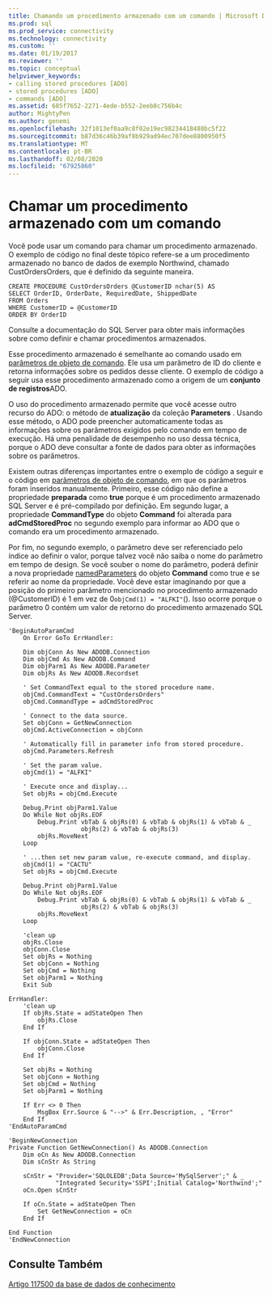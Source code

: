 ```yaml
---
title: Chamando um procedimento armazenado com um comando | Microsoft Docs
ms.prod: sql
ms.prod_service: connectivity
ms.technology: connectivity
ms.custom: ''
ms.date: 01/19/2017
ms.reviewer: ''
ms.topic: conceptual
helpviewer_keywords:
- calling stored procedures [ADO]
- stored procedures [ADO]
- commands [ADO]
ms.assetid: 685f7652-2271-4ede-b552-2eeb8c756b4c
author: MightyPen
ms.author: genemi
ms.openlocfilehash: 32f1013ef0aa9c8f02e19ec98234418480bc5f22
ms.sourcegitcommit: b87d36c46b39af8b929ad94ec707dee8800950f5
ms.translationtype: MT
ms.contentlocale: pt-BR
ms.lasthandoff: 02/08/2020
ms.locfileid: "67925860"
---
```

# <a name="calling-a-stored-procedure-with-a-command"></a>Chamar um procedimento armazenado com um comando
Você pode usar um comando para chamar um procedimento armazenado. O exemplo de código no final deste tópico refere-se a um procedimento armazenado no banco de dados de exemplo Northwind, chamado CustOrdersOrders, que é definido da seguinte maneira.  
  
```  
CREATE PROCEDURE CustOrdersOrders @CustomerID nchar(5) AS  
SELECT OrderID, OrderDate, RequiredDate, ShippedDate  
FROM Orders  
WHERE CustomerID = @CustomerID  
ORDER BY OrderID  
```  
  
 Consulte a documentação do SQL Server para obter mais informações sobre como definir e chamar procedimentos armazenados.  
  
 Esse procedimento armazenado é semelhante ao comando usado em [parâmetros de objeto de comando](../../../ado/guide/data/command-object-parameters.md). Ele usa um parâmetro de ID do cliente e retorna informações sobre os pedidos desse cliente. O exemplo de código a seguir usa esse procedimento armazenado como a origem de um **conjunto de registros**ADO.  
  
 O uso do procedimento armazenado permite que você acesse outro recurso do ADO: o método de **atualização** da coleção **Parameters** . Usando esse método, o ADO pode preencher automaticamente todas as informações sobre os parâmetros exigidos pelo comando em tempo de execução. Há uma penalidade de desempenho no uso dessa técnica, porque o ADO deve consultar a fonte de dados para obter as informações sobre os parâmetros.  
  
 Existem outras diferenças importantes entre o exemplo de código a seguir e o código em [parâmetros de objeto de comando](../../../ado/guide/data/command-object-parameters.md), em que os parâmetros foram inseridos manualmente. Primeiro, esse código não define a propriedade **preparada** como **true** porque é um procedimento armazenado SQL Server e é pré-compilado por definição. Em segundo lugar, a propriedade **CommandType** do objeto **Command** foi alterada para **adCmdStoredProc** no segundo exemplo para informar ao ADO que o comando era um procedimento armazenado.  
  
 Por fim, no segundo exemplo, o parâmetro deve ser referenciado pelo índice ao definir o valor, porque talvez você não saiba o nome do parâmetro em tempo de design. Se você souber o nome do parâmetro, poderá definir a nova propriedade [namedParameters](../../../ado/reference/ado-api/namedparameters-property-ado.md) do objeto **Command** como true e se referir ao nome da propriedade. Você deve estar imaginando por que a posição do primeiro parâmetro mencionado no procedimento armazenado (@CustomerID) é 1 em vez de 0`objCmd(1) = "ALFKI"`(). Isso ocorre porque o parâmetro 0 contém um valor de retorno do procedimento armazenado SQL Server.  
  
```  
'BeginAutoParamCmd  
    On Error GoTo ErrHandler:  
  
    Dim objConn As New ADODB.Connection  
    Dim objCmd As New ADODB.Command  
    Dim objParm1 As New ADODB.Parameter  
    Dim objRs As New ADODB.Recordset  
  
    ' Set CommandText equal to the stored procedure name.  
    objCmd.CommandText = "CustOrdersOrders"  
    objCmd.CommandType = adCmdStoredProc  
  
    ' Connect to the data source.  
    Set objConn = GetNewConnection  
    objCmd.ActiveConnection = objConn  
  
    ' Automatically fill in parameter info from stored procedure.  
    objCmd.Parameters.Refresh  
  
    ' Set the param value.  
    objCmd(1) = "ALFKI"  
  
    ' Execute once and display...  
    Set objRs = objCmd.Execute  
  
    Debug.Print objParm1.Value  
    Do While Not objRs.EOF  
        Debug.Print vbTab & objRs(0) & vbTab & objRs(1) & vbTab & _  
                    objRs(2) & vbTab & objRs(3)  
        objRs.MoveNext  
    Loop  
  
    ' ...then set new param value, re-execute command, and display.  
    objCmd(1) = "CACTU"  
    Set objRs = objCmd.Execute  
  
    Debug.Print objParm1.Value  
    Do While Not objRs.EOF  
        Debug.Print vbTab & objRs(0) & vbTab & objRs(1) & vbTab & _  
                    objRs(2) & vbTab & objRs(3)  
        objRs.MoveNext  
    Loop  
  
    'clean up  
    objRs.Close  
    objConn.Close  
    Set objRs = Nothing  
    Set objConn = Nothing  
    Set objCmd = Nothing  
    Set objParm1 = Nothing  
    Exit Sub  
  
ErrHandler:  
    'clean up  
    If objRs.State = adStateOpen Then  
        objRs.Close  
    End If  
  
    If objConn.State = adStateOpen Then  
        objConn.Close  
    End If  
  
    Set objRs = Nothing  
    Set objConn = Nothing  
    Set objCmd = Nothing  
    Set objParm1 = Nothing  
  
    If Err <> 0 Then  
        MsgBox Err.Source & "-->" & Err.Description, , "Error"  
    End If  
'EndAutoParamCmd  
  
'BeginNewConnection  
Private Function GetNewConnection() As ADODB.Connection  
    Dim oCn As New ADODB.Connection  
    Dim sCnStr As String  
  
    sCnStr = "Provider='SQLOLEDB';Data Source='MySqlServer';" & _  
             "Integrated Security='SSPI';Initial Catalog='Northwind';"  
    oCn.Open sCnStr  
  
    If oCn.State = adStateOpen Then  
        Set GetNewConnection = oCn  
    End If  
  
End Function  
'EndNewConnection  
```  
  
## <a name="see-also"></a>Consulte Também  
 [Artigo 117500 da base de dados de conhecimento](https://go.microsoft.com/fwlink/?LinkId=117500)
